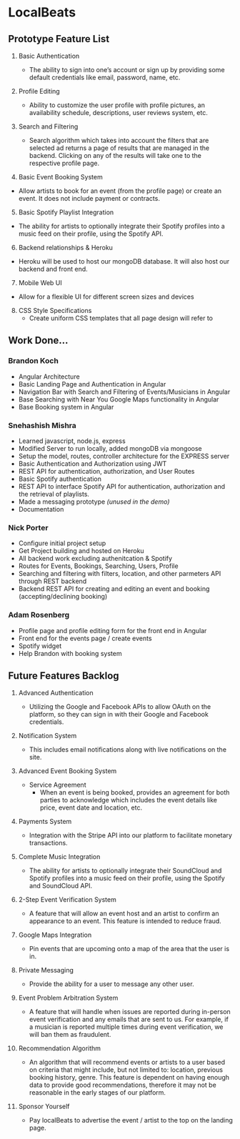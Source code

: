 
# LocalBeats

## Prototype Feature List 
1. Basic Authentication
   - The ability to sign into one’s account or sign up by providing some default credentials like email, password, name, etc.

2. Profile Editing
   - Ability to customize the user profile with profile pictures, an availability schedule, descriptions, user reviews system, etc.

3. Search and Filtering
   - Search algorithm which takes into account the filters that are selected ad returns a page of results that are managed in the backend. Clicking on any of the results will take one to the respective profile page.

4.  Basic Event Booking System
   - Allow artists to book for an event (from the profile page) or create an event. It does not include payment or contracts.

5.  Basic Spotify Playlist Integration
   - The ability for artists to optionally integrate their Spotify profiles into a music feed on their profile, using the Spotify API.

6.  Backend relationships & Heroku
   - Heroku will be used to host our mongoDB database. It will also host our backend and front end. 

7.  Mobile Web UI
   - Allow for a flexible UI for different screen sizes and devices

8. CSS Style Specifications
   - Create uniform CSS templates that all page design will refer to

## Work Done...

### Brandon Koch
- Angular Architecture
- Basic Landing Page and Authentication in Angular
- Navigation Bar with Search and Filtering of Events/Musicians in Angular
- Base Searching with Near You Google Maps functionality in Angular
- Base Booking system in Angular

### Snehashish Mishra
- Learned javascript, node.js, express
- Modified Server to run locally, added mongoDB via mongoose
- Setup the model, routes, controller architecture for the EXPRESS server
- Basic Authentication and Authorization using JWT
- REST API for authentication, authorization, and User Routes
- Basic Spotify authentication
- REST API to interface Spotify API for authentication, authorization and the retrieval of playlists.
- Made a messaging prototype _(unused in the demo)_
- Documentation

### Nick Porter
- Configure initial project setup
- Get Project building and hosted on Heroku
- All backend work excluding authenitcation & Spotify
- Routes for Events, Bookings, Searching, Users, Profile
- Searching and filtering with filters, location, and other parmeters API through REST backend
- Backend REST API for creating and editing an event and booking (accepting/declining booking)

### Adam Rosenberg
- Profile page and profile editing form for the front end in Angular 
- Front end for the events page / create events
- Spotify widget
- Help Brandon with booking system

## Future Features Backlog
1. Advanced Authentication
   - Utilizing the Google and Facebook APIs to allow OAuth on the platform, so they can sign in with their Google and Facebook credentials.

2. Notification System
   - This includes email notifications along with live notifications on the site.

3. Advanced Event Booking System
   - Service Agreement
      - When an event is being booked, provides an agreement for both parties to acknowledge which includes the event details like price, event date and location, etc.

4. Payments System
   - Integration with the Stripe API into our platform to facilitate monetary transactions.

5. Complete Music Integration
   - The ability for artists to optionally integrate their SoundCloud and Spotify profiles into a music feed on their profile, using the Spotify and SoundCloud API.

6. 2-Step Event Verification System
   - A feature that will allow an event host and an artist to confirm an appearance to an event. This feature is intended to reduce fraud.

7. Google Maps Integration
   - Pin events that are upcoming onto a map of the area that the user is in. 

8. Private Messaging
   - Provide the ability for a user to message any other user.

9. Event Problem Arbitration System
   - A feature that will handle when issues are reported during in-person event verification and any emails that are sent to us.  For example, if a musician is reported multiple times during event verification, we will ban them as fraudulent.

10. Recommendation Algorithm
    - An algorithm that will recommend events or artists to a user based on criteria that might include, but not limited to: location, previous booking history, genre. This feature is dependent on having enough data to provide good recommendations, therefore it may not be reasonable in the early stages of our platform.

11. Sponsor Yourself
    - Pay localBeats to advertise the event / artist to the top on the landing page.
